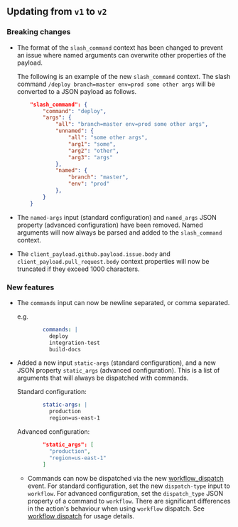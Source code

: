 ## Updating from `v1` to `v2`

### Breaking changes

- The format of the `slash_command` context has been changed to prevent an issue where named arguments can overwrite other properties of the payload.

  The following is an example of the new `slash_command` context. The slash command `/deploy branch=master env=prod some other args` will be converted to a JSON payload as follows.

  ```json
      "slash_command": {
          "command": "deploy",
          "args": {
              "all": "branch=master env=prod some other args",
              "unnamed": {
                  "all": "some other args",
                  "arg1": "some",
                  "arg2": "other",
                  "arg3": "args"
              },
              "named": {
                  "branch": "master",
                  "env": "prod"
              },
          }
      }
  ```

- The `named-args` input (standard configuration) and `named_args` JSON property (advanced configuration) have been removed. Named arguments will now always be parsed and added to the `slash_command` context.

- The `client_payload.github.payload.issue.body` and `client_payload.pull_request.body` context properties will now be truncated if they exceed 1000 characters.

### New features

- The `commands` input can now be newline separated, or comma separated.

  e.g.
  ```yml
          commands: |
            deploy
            integration-test
            build-docs
  ```

- Added a new input `static-args` (standard configuration), and a new JSON property `static_args` (advanced configuration). This is a list of arguments that will always be dispatched with commands.

  Standard configuration:
  ```yml
          static-args: |
            production
            region=us-east-1
  ```
  Advanced configuration:
  ```json
          "static_args": [
            "production",
            "region=us-east-1"
          ]
  ```

  - Commands can now be dispatched via the new [workflow_dispatch](https://docs.github.com/en/actions/reference/events-that-trigger-workflows#workflow_dispatch) event. For standard configuration, set the new `dispatch-type` input to `workflow`. For advanced configuration, set the `dispatch_type` JSON property of a command to `workflow`.
  There are significant differences in the action's behaviour when using `workflow` dispatch. See [workflow dispatch](workflow-dispatch.md) for usage details.
